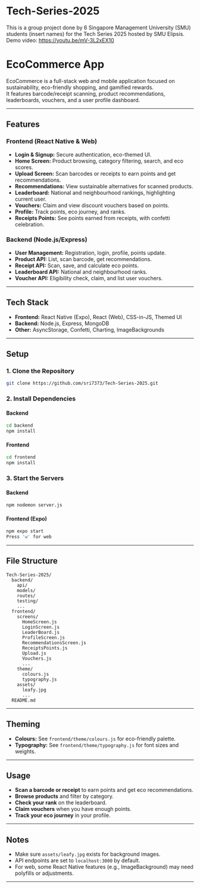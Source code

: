 # Tech-Series-2025
This is a group project done by 6 Singapore Management University (SMU) students (insert names) for the Tech Series 2025 hosted by SMU Elipsis.
Demo video: https://youtu.be/mV-3L2xEX10

# EcoCommerce App

EcoCommerce is a full-stack web and mobile application focused on sustainability, eco-friendly shopping, and gamified rewards.  
It features barcode/receipt scanning, product recommendations, leaderboards, vouchers, and a user profile dashboard.

---

## Features

### Frontend (React Native & Web)
- **Login & Signup:** Secure authentication, eco-themed UI.
- **Home Screen:** Product browsing, category filtering, search, and eco scores.
- **Upload Screen:** Scan barcodes or receipts to earn points and get recommendations.
- **Recommendations:** View sustainable alternatives for scanned products.
- **Leaderboard:** National and neighbourhood rankings, highlighting current user.
- **Vouchers:** Claim and view discount vouchers based on points.
- **Profile:** Track points, eco journey, and ranks.
- **Receipts Points:** See points earned from receipts, with confetti celebration.

### Backend (Node.js/Express)
- **User Management:** Registration, login, profile, points update.
- **Product API:** List, scan barcode, get recommendations.
- **Receipt API:** Scan, save, and calculate eco points.
- **Leaderboard API:** National and neighbourhood ranks.
- **Voucher API:** Eligibility check, claim, and list user vouchers.

---

## Tech Stack

- **Frontend:** React Native (Expo), React (Web), CSS-in-JS, Themed UI
- **Backend:** Node.js, Express, MongoDB
- **Other:** AsyncStorage, Confetti, Charting, ImageBackgrounds

---

## Setup

### 1. Clone the Repository

```sh
git clone https://github.com/sri7373/Tech-Series-2025.git
```

### 2. Install Dependencies

#### Backend
```sh
cd backend
npm install
```

#### Frontend
```sh
cd frontend
npm install
```

### 3. Start the Servers

#### Backend
```sh
npm nodemon server.js
```

#### Frontend (Expo)
```sh
npm expo start
Press 'w' for web
```

---

## File Structure

```
Tech-Series-2025/
  backend/
    api/
    models/
    routes/
    testing/
    ...
  frontend/
    screens/
      HomeScreen.js
      LoginScreen.js
      LeaderBoard.js
      ProfileScreen.js
      RecommendationsScreen.js
      ReceiptsPoints.js
      Upload.js
      Vouchers.js
      ...
    theme/
      colours.js
      typography.js
    assets/
      leafy.jpg
      ...
  README.md
```

---

## Theming

- **Colours:** See `frontend/theme/colours.js` for eco-friendly palette.
- **Typography:** See `frontend/theme/typography.js` for font sizes and weights.

---

## Usage

- **Scan a barcode or receipt** to earn points and get eco recommendations.
- **Browse products** and filter by category.
- **Check your rank** on the leaderboard.
- **Claim vouchers** when you have enough points.
- **Track your eco journey** in your profile.

---

## Notes

- Make sure `assets/leafy.jpg` exists for background images.
- API endpoints are set to `localhost:3000` by default.
- For web, some React Native features (e.g., ImageBackground) may need polyfills or adjustments.

---
